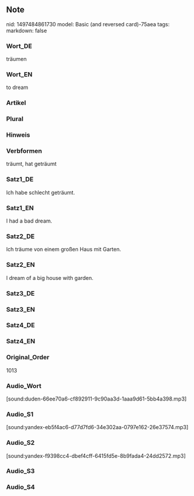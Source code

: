 ## Note
nid: 1497484861730
model: Basic (and reversed card)-75aea
tags: 
markdown: false

### Wort_DE
träumen

### Wort_EN
to dream

### Artikel


### Plural


### Hinweis


### Verbformen
träumt, hat geträumt

### Satz1_DE
Ich habe schlecht geträumt.

### Satz1_EN
I had a bad dream.

### Satz2_DE
Ich träume von einem großen Haus mit Garten.

### Satz2_EN
I dream of a big house with garden.

### Satz3_DE


### Satz3_EN


### Satz4_DE


### Satz4_EN


### Original_Order
1013

### Audio_Wort
[sound:duden-66ee70a6-cf892911-9c90aa3d-1aaa9d61-5bb4a398.mp3]

### Audio_S1
[sound:yandex-eb5f4ac6-d77d7fd6-34e302aa-0797e162-26e37574.mp3]

### Audio_S2
[sound:yandex-f9398cc4-dbef4cff-6415fd5e-8b9fada4-24dd2572.mp3]

### Audio_S3


### Audio_S4

